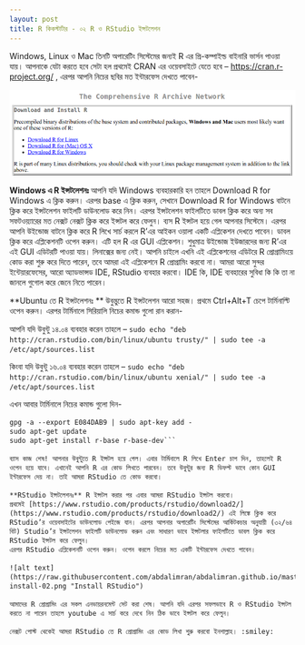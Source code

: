 ```yaml
---
layout: post
title: R কিকস্টার্টার - ০২ R ও RStudio ইন্সটলেশন
---
```

Windows, Linux ও Mac তিনটি অপারেটিং সিস্টেমের জন্যই R এর প্রি-কম্পাইল্ড বাইনারি ভার্সন পাওয়া যায়। আপনাকে যেটা করতে হবে সেটা হল প্রথমেই CRAN এর ওয়েবসাইটে যেতে হবে – https://cran.r-project.org/ , এরপর আপনি নিচের ছবির মত ইন্টারফেস দেখতে পাবেন-

![alt text](https://raw.githubusercontent.com/abdalimran/abdalimran.github.io/master/images/r-install-01.png "Install R")

**Windows এ R ইন্সটলেশনঃ** আপনি যদি Windows ব্যবহারকারি হন তাহলে Download R for Windows এ ক্লিক করুন। এরপর base এ ক্লিক করুন, সেখানে Download R for Windows বাটনে ক্লিক করে ইন্সটলেশন ফাইলটি ডাউনলোড করে নিন। এরপর  ইন্সটলেশন ফাইলটিতে ডাবল ক্লিক করে অন্য সব সফটওয়্যারের মত নেক্সট নেক্সট ক্লিক করে ইন্সটল করে ফেলুন। ব্যস R ইন্সটল হয়ে গেল আপনার সিস্টেমে। এরপর আপনি উইন্ডোজ বাটনে ক্লিক করে R লিখে সার্চ করলে R’এর আইকন ওয়ালা একটি এপ্লিকেশন দেখতে পাবেন। ডাবল ক্লিক করে এপ্লিকেশনটি ওপেন করুন। এটি হল R এর GUI এপ্লিকেশন। শুধুমাত্র উইন্ডোজ ইউজারদের জন্য R’এর এই GUI এডিটরটি পাওয়া যায়। লিনাক্সের জন্য নেই। আপনি চাইলে এখনি এই এপ্লিকেশনের এডিটরে R প্রোগ্রামিংয়ে কোড করা শুরু করে দিতে পারেন, তবে আমরা এই এপ্লিকেশনে R প্রোগ্রামিং করবো না। আমরা আরো সুন্দর ইন্টেয়ারফেসের, আরো অ্যাডভান্সড IDE, RStudio ব্যবহার করবো। IDE কি, IDE ব্যবহারের সুবিধা কি কি তা না জানলে গুগোল করে জেনে নিতে পারেন।

**Ubuntu তে R ইন্সটলেশনঃ **
উবুন্তুতে R ইন্সটলেশন আরো সহজ। প্রথমে Ctrl+Alt+T চেপে টার্মিনাল্টি ওপেন করুন। এরপর টার্মিনালে সিরিয়ালি নিচের কমান্ড গুলো রান করান-

আপনি যদি উবুন্টু ১৪.০৪ ব্যবহার করেন তাহলে – ```sudo echo "deb http://cran.rstudio.com/bin/linux/ubuntu trusty/" | sudo tee -a /etc/apt/sources.list```

কিংবা যদি উবুন্টু ১৬.০৪ ব্যবহার করেন তাহলে – ```sudo echo "deb http://cran.rstudio.com/bin/linux/ubuntu xenial/" | sudo tee -a /etc/apt/sources.list```

এখন আবার টার্মিনালে নিচের কমান্ড গুলো দিন-
```gpg --keyserver keyserver.ubuntu.com --recv-key E084DAB9
gpg -a --export E084DAB9 | sudo apt-key add -
sudo apt-get update
sudo apt-get install r-base r-base-dev```

ব্যাস কাজ শেষ! আপনার উবুন্টুতে R ইন্সটল হয়ে গেল। এবার টার্মিনালে R লিখে Enter চাপ দিন, তাহলেই R ওপেন হয়ে যাবে। এখানেই আপনি R এর কোড লিখতে পারবেন। তবে উবুন্টুর জন্য R ডিফল্ট ভাবে কোন GUI ইন্টারফেস দেয় না। তাই আমরা RStudio তে কোড করবো।

**RStudio ইন্সটলেশনঃ** R ইন্সটল করার পর এবার আমরা RStudio ইন্সটল করবো।
প্রথমেই [https://www.rstudio.com/products/rstudio/download2/](https://www.rstudio.com/products/rstudio/download2/) এই লিঙ্কে ক্লিক করে RStudio’র ওয়েবসাইটের ডাউনলোড পেইজে যান। এরপর আপনার অপারেটিং সিস্টেমের আর্কিটকচার অনুযায়ী (৩২/৬৪ বিট) Studio’র ইন্সটলেশন ফাইলটি ডাউনলোড করুন এবং সাধারণ ভাবে ইন্সটলার ফাইলটিতে ডাবল ক্লিক করে RStudio ইন্সটল করে ফেলুন।
এরপর RStudio এপ্লিকেশনটি ওপেন করুন। ওপেন করলে নিচের মত একটি ইন্টারফেস দেখতে পাবেন।

![alt text](https://raw.githubusercontent.com/abdalimran/abdalimran.github.io/master/images/r-install-02.png "Install RStudio")

আমাদের R প্রোগ্রামিং এর সকল এনভায়রনমেন্ট সেট করা শেষ। আপনি যদি এরপর সফলভাবে R ও RStudio ইন্সটল করতে না পারেন তাহলে youtube এ সার্চ করে দেখে নিন ঠিক ভাবে ইন্সটল করে ফেলুন।

নেক্সট পোস্ট থেকেই আমরা RStudio তে R প্রোগ্রামিং এর কোড লিখা শুরু করবো ইনশাল্লাহ। :smiley:
